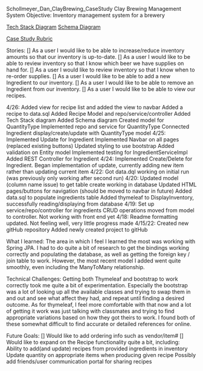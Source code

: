 Schollmeyer_Dan_ClayBrewing_CaseStudy
Clay Brewing Management System Objective: Inventory management system for a brewery

[Tech Stack Diagram](TechStack.png)
[Schema Diagram](schemaDiagram.pdf)

[Case Study Rubric](https://docs.google.com/document/d/1O7AGv8L45iEWtyzFRXaKQKXdCE8jD0ci3aecPGFQt-0/edit)

Stories:
[] As a user I would like to be able to increase/reduce inventory amounts so that our inventory is up-to-date.
[] As a user I would like to be able to review inventory so that I know which beer we have supplies on hand for.
[] As a user I would like to review inventory so that I know when to re-order supplies.
[] As a user I would like to be able to add a new Ingredient to our inventory.
[] As a user I would like to be able to remove an Ingredient from our inventory.
[] As a user I would like to be able to view our recipes.

4/26:
    Added view for recipe list and added the view to navbar
    Added a recipe to data.sql
    Added Recipe Model and repo/service/controller
    Added Tech Stack diagram
    Added Schema diagram 
    Created model for QuantityType
    Implemented repo and service for QuantityType
    Connected Ingredient display/create/update with QuantityType model
4/25:
    Implemented Update for Ingredient
    Implemented Navbar on all pages (replaced existing buttons)
    Updated styling to use bootstrap
    Added validation on Entity model
    Implemented testing for IngredientServiceImpl
    Added REST Controller for Ingredient
4/24:
    Implemented Create/Delete for Ingredient.
    Began implementation of update, currently adding new item rather than updating current item
4/22:
    Got data.dql working on initial run (was previously only working after second run)
4/20:
    Updated model (column name issue) to get table create working in database
    Updated HTML pages/buttons for navigation (should be moved to navbar in future)
    Added data.sql to populate ingredients table
    Added thymeleaf to DisplayInventory, successfully reading/displaying from database
4/19:
    Set up service/repo/controller for ingredients
    CRUD operations moved from model to controller. Not working with front end yet
4/18:
    Readme formatting updated.
    Not feeling well, very little progress made
4/15/22:
    Created new gitHub repository
    Added newly created project to gitHub


What I learned:
    The area in which I feel I learned the most was working with Spring JPA.
        I had to do quite a bit of research to get the bindings working correctly and populating the
        database, as well as getting the foreign key / join table to work. However, the most recent
        model I added went quite smoothly, even including the ManyToMany relationship.
    
Technical Challenges:
    Getting both Thymeleaf and bootstrap to work correctly took me quite a bit of experimentation.
    Especially the bootstrap was a lot of looking up all the available classes and trying to swap them
    in and out and see what affect they had, and repeat until finding a desired outcome. As for thymeleaf,
    I feel more comfortable with that now and a lot of getting it work was just talking with classmates
    and trying to find appropriate variations based on how they got theirs to work. I found both of these
    somewhat difficult to find accurate or detailed references for online.

Future Goals:
    [] Would like to add ordering info such as vendor/item#
    [] Would like to expand on the Recipe functionality quite a bit, including:
        Ability to add(and update) recipes from provided ingredients in inventory
        Update quantity on appropriate items when producing given recipe
        Possibly add friends/user communication portal for sharing recipes
    



